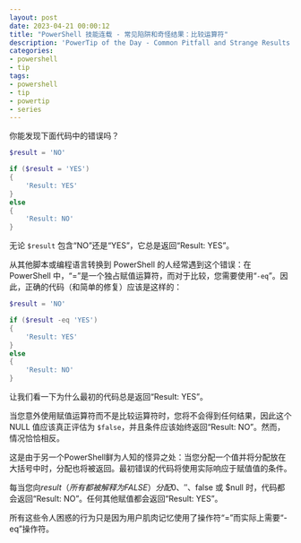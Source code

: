 ```yaml
---
layout: post
date: 2023-04-21 00:00:12
title: "PowerShell 技能连载 - 常见陷阱和奇怪结果：比较运算符"
description: 'PowerTip of the Day - Common Pitfall and Strange Results: Comparison Operator'
categories:
- powershell
- tip
tags:
- powershell
- tip
- powertip
- series
---
```

你能发现下面代码中的错误吗？

```powershell
$result = 'NO'

if ($result = 'YES')
{
    'Result: YES'
}
else
{
    'Result: NO'
}
```

无论 `$result` 包含“NO”还是“YES”，它总是返回“Result: YES”。

从其他脚本或编程语言转换到 PowerShell 的人经常遇到这个错误：在 PowerShell 中，“=”是一个独占赋值运算符，而对于比较，您需要使用“`-eq`”。因此，正确的代码（和简单的修复）应该是这样的：

```powershell
$result = 'NO'

if ($result -eq 'YES')
{
    'Result: YES'
}
else
{
    'Result: NO'
}
```

让我们看一下为什么最初的代码总是返回“Result: YES”。

当您意外使用赋值运算符而不是比较运算符时，您将不会得到任何结果，因此这个 NULL 值应该真正评估为 `$false`，并且条件应该始终返回“Result: NO”。然而，情况恰恰相反。

这是由于另一个PowerShell鲜为人知的怪异之处：当您分配一个值并将分配放在大括号中时，分配也将被返回。最初错误的代码将使用实际响应于赋值值的条件。

每当您向$result（所有都被解释为FALSE）分配0、''、$false 或 $null 时，代码都会返回“Result: NO”。任何其他赋值都会返回“Result: YES”。

所有这些令人困惑的行为只是因为用户肌肉记忆使用了操作符“=”而实际上需要“-eq”操作符。

<!--本文国际来源：[Common Pitfall and Strange Results: Comparison Operator](https://blog.idera.com/database-tools/powershell/powertips/common-pitfall-and-strange-results-comparison-operator/)-->

